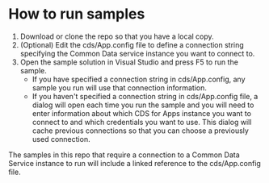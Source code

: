 # How to run samples

1. Download or clone the repo so that you have a local copy.
1. (Optional) Edit the cds/App.config file to define a connection string specifying the Common Data service instance you want to connect to.
2. Open the sample solution in Visual Studio and press F5 to run the sample.
    - If you have specified a connection string in cds/App.config, any sample you run will use that connection information.
    - If you haven't specified a connection string in cds/App.config file, a dialog will open each time you run the sample and you will need to enter information about which CDS for Apps instance you want to connect to and which credentials you want to use. This dialog will cache previous connections so that you can choose a previously used connection.

The samples in this repo that require a connection to a Common Data Service instance to run will include a linked reference to the cds/App.config file.

